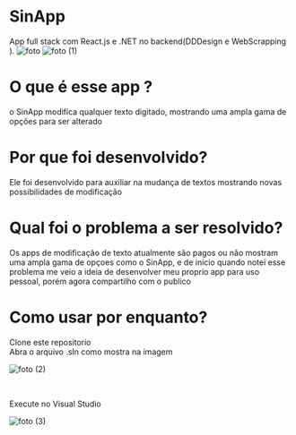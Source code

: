 # SinApp
App full stack com React.js e .NET no backend(DDDesign e WebScrapping ).
![foto](https://user-images.githubusercontent.com/48391086/93690566-27f86600-fab0-11ea-94dc-9b3aa6689edf.jpg)
![foto (1)](https://user-images.githubusercontent.com/48391086/93690569-2af35680-fab0-11ea-9cee-368b7d118e9c.jpg)


<h1>O que é esse app ?</h1>
<p>o SinApp modifica qualquer texto digitado, mostrando uma ampla gama de opções para ser alterado</p>
<h1>Por que foi desenvolvido?</h1>
<p>Ele foi desenvolvido para auxiliar na mudança de textos mostrando novas possibilidades de modificação </p>
<h1>Qual foi o problema a ser resolvido?</h1>
<p>Os apps de modificação de texto atualmente são pagos ou não mostram uma ampla gama de opçoes como o SinApp, e de inicio quando notei esse problema me veio a ideia de desenvolver meu
proprio app para uso pessoal, porém agora compartilho com o publico</p>

<h1>Como usar por enquanto?</h1>
Clone este repositorio<br/>
Abra o arquivo .sln como mostra na imagem<br/>

![foto (2)](https://user-images.githubusercontent.com/48391086/93690571-2cbd1a00-fab0-11ea-8035-8969013d201e.jpg)


<br/>

Execute no Visual Studio 


![foto (3)](https://user-images.githubusercontent.com/48391086/93690572-2e86dd80-fab0-11ea-8083-4aa633373456.jpg)



